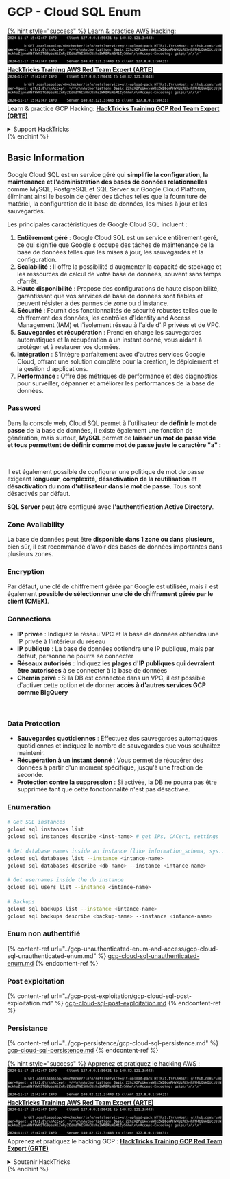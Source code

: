 # GCP - Cloud SQL Enum

{% hint style="success" %}
Learn & practice AWS Hacking:<img src="../../../.gitbook/assets/image (1).png" alt="" data-size="line">[**HackTricks Training AWS Red Team Expert (ARTE)**](https://training.hacktricks.xyz/courses/arte)<img src="../../../.gitbook/assets/image (1).png" alt="" data-size="line">\
Learn & practice GCP Hacking: <img src="../../../.gitbook/assets/image (2).png" alt="" data-size="line">[**HackTricks Training GCP Red Team Expert (GRTE)**<img src="../../../.gitbook/assets/image (2).png" alt="" data-size="line">](https://training.hacktricks.xyz/courses/grte)

<details>

<summary>Support HackTricks</summary>

* Check the [**subscription plans**](https://github.com/sponsors/carlospolop)!
* **Join the** 💬 [**Discord group**](https://discord.gg/hRep4RUj7f) or the [**telegram group**](https://t.me/peass) or **follow** us on **Twitter** 🐦 [**@hacktricks\_live**](https://twitter.com/hacktricks\_live)**.**
* **Share hacking tricks by submitting PRs to the** [**HackTricks**](https://github.com/carlospolop/hacktricks) and [**HackTricks Cloud**](https://github.com/carlospolop/hacktricks-cloud) github repos.

</details>
{% endhint %}

## Basic Information

Google Cloud SQL est un service géré qui **simplifie la configuration, la maintenance et l'administration des bases de données relationnelles** comme MySQL, PostgreSQL et SQL Server sur Google Cloud Platform, éliminant ainsi le besoin de gérer des tâches telles que la fourniture de matériel, la configuration de la base de données, les mises à jour et les sauvegardes.

Les principales caractéristiques de Google Cloud SQL incluent :

1. **Entièrement géré** : Google Cloud SQL est un service entièrement géré, ce qui signifie que Google s'occupe des tâches de maintenance de la base de données telles que les mises à jour, les sauvegardes et la configuration.
2. **Scalabilité** : Il offre la possibilité d'augmenter la capacité de stockage et les ressources de calcul de votre base de données, souvent sans temps d'arrêt.
3. **Haute disponibilité** : Propose des configurations de haute disponibilité, garantissant que vos services de base de données sont fiables et peuvent résister à des pannes de zone ou d'instance.
4. **Sécurité** : Fournit des fonctionnalités de sécurité robustes telles que le chiffrement des données, les contrôles d'Identity and Access Management (IAM) et l'isolement réseau à l'aide d'IP privées et de VPC.
5. **Sauvegardes et récupération** : Prend en charge les sauvegardes automatiques et la récupération à un instant donné, vous aidant à protéger et à restaurer vos données.
6. **Intégration** : S'intègre parfaitement avec d'autres services Google Cloud, offrant une solution complète pour la création, le déploiement et la gestion d'applications.
7. **Performance** : Offre des métriques de performance et des diagnostics pour surveiller, dépanner et améliorer les performances de la base de données.

### Password

Dans la console web, Cloud SQL permet à l'utilisateur de **définir** le **mot de passe** de la base de données, il existe également une fonction de génération, mais surtout, **MySQL** permet de **laisser un mot de passe vide et tous permettent de définir comme mot de passe juste le caractère "a" :**

<figure><img src="../../../.gitbook/assets/image (14).png" alt=""><figcaption></figcaption></figure>

Il est également possible de configurer une politique de mot de passe exigeant **longueur**, **complexité**, **désactivation de la réutilisation** et **désactivation du nom d'utilisateur dans le mot de passe**. Tous sont désactivés par défaut.

**SQL Server** peut être configuré avec **l'authentification Active Directory**.

### Zone Availability

La base de données peut être **disponible dans 1 zone ou dans plusieurs**, bien sûr, il est recommandé d'avoir des bases de données importantes dans plusieurs zones.

### Encryption

Par défaut, une clé de chiffrement gérée par Google est utilisée, mais il est également **possible de sélectionner une clé de chiffrement gérée par le client (CMEK)**.

### Connections

* **IP privée** : Indiquez le réseau VPC et la base de données obtiendra une IP privée à l'intérieur du réseau
* **IP publique** : La base de données obtiendra une IP publique, mais par défaut, personne ne pourra se connecter
* **Réseaux autorisés** : Indiquez les **plages d'IP publiques qui devraient être autorisées** à se connecter à la base de données
* **Chemin privé** : Si la DB est connectée dans un VPC, il est possible d'activer cette option et de donner **accès à d'autres services GCP comme BigQuery**

<figure><img src="../../../.gitbook/assets/image (15).png" alt=""><figcaption></figcaption></figure>

### Data Protection

* **Sauvegardes quotidiennes** : Effectuez des sauvegardes automatiques quotidiennes et indiquez le nombre de sauvegardes que vous souhaitez maintenir.
* **Récupération à un instant donné** : Vous permet de récupérer des données à partir d'un moment spécifique, jusqu'à une fraction de seconde.
* **Protection contre la suppression** : Si activée, la DB ne pourra pas être supprimée tant que cette fonctionnalité n'est pas désactivée.

### Enumeration
```bash
# Get SQL instances
gcloud sql instances list
gcloud sql instances describe <inst-name> # get IPs, CACert, settings

# Get database names inside an instance (like information_schema, sys...)
gcloud sql databases list --instance <intance-name>
gcloud sql databases describe <db-name> --instance <intance-name>

# Get usernames inside the db instance
gcloud sql users list --instance <intance-name>

# Backups
gcloud sql backups list --instance <intance-name>
gcloud sql backups describe <backup-name> --instance <intance-name>
```
### Enum non authentifié

{% content-ref url="../gcp-unauthenticated-enum-and-access/gcp-cloud-sql-unauthenticated-enum.md" %}
[gcp-cloud-sql-unauthenticated-enum.md](../gcp-unauthenticated-enum-and-access/gcp-cloud-sql-unauthenticated-enum.md)
{% endcontent-ref %}

### Post exploitation

{% content-ref url="../gcp-post-exploitation/gcp-cloud-sql-post-exploitation.md" %}
[gcp-cloud-sql-post-exploitation.md](../gcp-post-exploitation/gcp-cloud-sql-post-exploitation.md)
{% endcontent-ref %}

### Persistance

{% content-ref url="../gcp-persistence/gcp-cloud-sql-persistence.md" %}
[gcp-cloud-sql-persistence.md](../gcp-persistence/gcp-cloud-sql-persistence.md)
{% endcontent-ref %}

{% hint style="success" %}
Apprenez et pratiquez le hacking AWS :<img src="../../../.gitbook/assets/image (1).png" alt="" data-size="line">[**HackTricks Training AWS Red Team Expert (ARTE)**](https://training.hacktricks.xyz/courses/arte)<img src="../../../.gitbook/assets/image (1).png" alt="" data-size="line">\
Apprenez et pratiquez le hacking GCP : <img src="../../../.gitbook/assets/image (2).png" alt="" data-size="line">[**HackTricks Training GCP Red Team Expert (GRTE)**<img src="../../../.gitbook/assets/image (2).png" alt="" data-size="line">](https://training.hacktricks.xyz/courses/grte)

<details>

<summary>Soutenir HackTricks</summary>

* Consultez les [**plans d'abonnement**](https://github.com/sponsors/carlospolop) !
* **Rejoignez le** 💬 [**groupe Discord**](https://discord.gg/hRep4RUj7f) ou le [**groupe telegram**](https://t.me/peass) ou **suivez-nous sur** **Twitter** 🐦 [**@hacktricks\_live**](https://twitter.com/hacktricks\_live)**.**
* **Partagez des astuces de hacking en soumettant des PR aux** [**HackTricks**](https://github.com/carlospolop/hacktricks) et [**HackTricks Cloud**](https://github.com/carlospolop/hacktricks-cloud) dépôts github.

</details>
{% endhint %}
